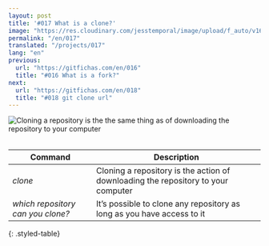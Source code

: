 ```yaml
---
layout: post
title: '#017 What is a clone?'
image: "https://res.cloudinary.com/jesstemporal/image/upload/f_auto/v1642878596/gitfichas/en/017/thumbnail_b16jzb.jpg"
permalink: "/en/017"
translated: "/projects/017"
lang: "en"
previous:
  url: "https://gitfichas.com/en/016"
  title: "#016 What is a fork?"
next:
  url: "https://gitfichas.com/en/018"
  title: "#018 git clone url"
---
```


<img alt="Cloning a repository is the the same thing as of downloading the repository to your computer" src="https://res.cloudinary.com/jesstemporal/image/upload/v1642878596/gitfichas/en/017/full_dtdili.jpg"><br><br>

| Command | Description |
|---------|-------------|
| _clone_ | Cloning a repository is the action of downloading the repository to your computer |
| _which repository can you clone?_ | It’s possible to clone any repository as long as you have access to it |
{: .styled-table}
